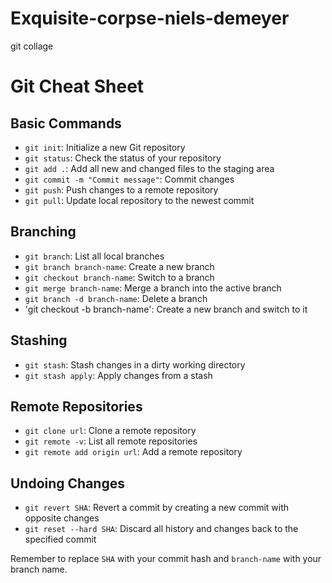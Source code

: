 # Exquisite-corpse-niels-demeyer

git collage

# Git Cheat Sheet

## Basic Commands

- `git init`: Initialize a new Git repository
- `git status`: Check the status of your repository
- `git add .`: Add all new and changed files to the staging area
- `git commit -m "Commit message"`: Commit changes
- `git push`: Push changes to a remote repository
- `git pull`: Update local repository to the newest commit

## Branching

- `git branch`: List all local branches
- `git branch branch-name`: Create a new branch
- `git checkout branch-name`: Switch to a branch
- `git merge branch-name`: Merge a branch into the active branch
- `git branch -d branch-name`: Delete a branch
- 'git checkout -b branch-name': Create a new branch and switch to it

## Stashing

- `git stash`: Stash changes in a dirty working directory
- `git stash apply`: Apply changes from a stash

## Remote Repositories

- `git clone url`: Clone a remote repository
- `git remote -v`: List all remote repositories
- `git remote add origin url`: Add a remote repository

## Undoing Changes

- `git revert SHA`: Revert a commit by creating a new commit with opposite changes
- `git reset --hard SHA`: Discard all history and changes back to the specified commit

Remember to replace `SHA` with your commit hash and `branch-name` with your branch name.
